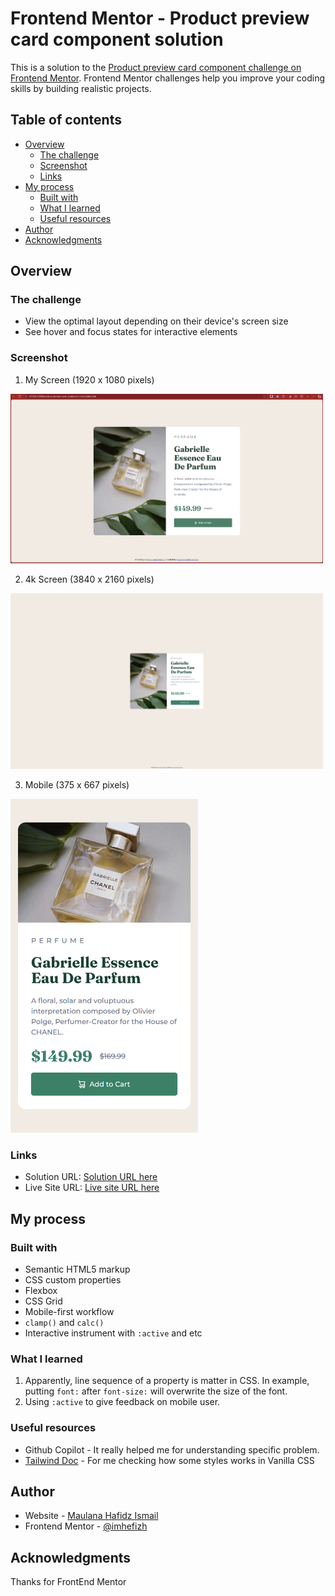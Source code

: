 # Frontend Mentor - Product preview card component solution

This is a solution to the [Product preview card component challenge on Frontend Mentor](https://www.frontendmentor.io/challenges/product-preview-card-component-GO7UmttRfa). Frontend Mentor challenges help you improve your coding skills by building realistic projects.

## Table of contents

- [Overview](#overview)
  - [The challenge](#the-challenge)
  - [Screenshot](#screenshot)
  - [Links](#links)
- [My process](#my-process)
  - [Built with](#built-with)
  - [What I learned](#what-i-learned)
  - [Useful resources](#useful-resources)
- [Author](#author)
- [Acknowledgments](#acknowledgments)

## Overview

### The challenge

- View the optimal layout depending on their device's screen size
- See hover and focus states for interactive elements

### Screenshot

1. My Screen (1920 x 1080 pixels)

<img src='./screenshots/Screenshot 2025-10-31 083418.png' alt='my-screen' width='500'>

2.  4k Screen (3840 x 2160 pixels)

<img src='./screenshots/127.0.0.1_5500_product-preview-card-component-main_index.html(4k Screen).png' alt='my-screen' width='500'>

3.  Mobile (375 x 667 pixels)

<img src='./screenshots/127.0.0.1_5500_product-preview-card-component-main_index.html(iPhone SE).png' alt='my-screen' width='300'>

### Links

- Solution URL: [Solution URL here](https://github.com/imhefizh/FrontEnd-Web-Lab/tree/main/product-preview-card-component-main)
- Live Site URL: [Live site URL here](https://imhefizh.github.io/FrontEnd-Web-Lab/https://github.com/imhefizh/FrontEnd-Web-Lab/tree/main/product-preview-card-component-main)

## My process

### Built with

- Semantic HTML5 markup
- CSS custom properties
- Flexbox
- CSS Grid
- Mobile-first workflow
- `clamp()` and `calc()`
- Interactive instrument with `:active` and etc

### What I learned

1. Apparently, line sequence of a property is matter in CSS. In example, putting `font:` after `font-size:` will overwrite the size of the font.
2. Using `:active` to give feedback on mobile user.

### Useful resources

- Github Copilot - It really helped me for understanding specific problem.
- [Tailwind Doc](https://tailwindcss.com/docs/aspect-ratio) - For me checking how some styles works in Vanilla CSS

## Author

- Website - [Maulana Hafidz Ismail](https://maulanahafidz.com)
- Frontend Mentor - [@imhefizh](https://www.frontendmentor.io/profile/imhefizh)

## Acknowledgments

Thanks for FrontEnd Mentor
